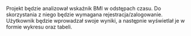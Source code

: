 Projekt będzie analizował wskaźnik BMI w odstępach czasu. 
Do skorzystania z niego będzie wymagana rejestracja/zalogowanie.
Użytkownik będzie wprowadzał swoje wyniki, a następnie wyświetlał je w formie wykresu oraz tabeli.


